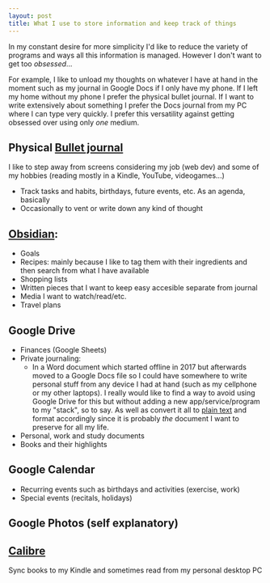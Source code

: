 ```yaml
---
layout: post
title: What I use to store information and keep track of things
---
```


In my constant desire for more simplicity I'd like to reduce the variety of programs and ways all this information is managed. However I don't want to get too _obsessed_...

For example, I like to unload my thoughts on whatever I have at hand in the moment such as my journal in Google Docs if I only have my phone. If I left my home without my phone I prefer the physical bullet journal. If I want to write extensively about something I prefer the Docs journal from my PC where I can type very quickly. I prefer this versatility against getting obsessed over using only _one_ medium.

## Physical [Bullet journal](https://bulletjournal.com/)
I like to step away from screens considering my job (web dev) and some of my hobbies (reading mostly in a Kindle, YouTube, videogames...)
- Track tasks and habits, birthdays, future events, etc. As an agenda, basically
- Occasionally to vent or write down any kind of thought

## [Obsidian](https://obsidian.md/):
- Goals
- Recipes: mainly because I like to tag them with their ingredients and then search from what I have available
- Shopping lists
- Written pieces that I want to keep easy accesible separate from journal
- Media I want to watch/read/etc.
- Travel plans

## Google Drive
- Finances (Google Sheets)
- Private journaling: 
    - In a Word document which started offline in 2017 but afterwards moved to a Google Docs file so I could have somewhere to write personal stuff from any device I had at hand (such as my cellphone or my other laptops). I really would like to find a way to avoid using Google Drive for this but without adding a new app/service/program to my "stack", so to say. As well as convert it all to [plain text](https://sive.rs/plaintext) and format accordingly since it is probably _the_ document I want to preserve for all my life.
- Personal, work and study documents
- Books and their highlights

## Google Calendar
- Recurring events such as birthdays and activities (exercise, work)
- Special events (recitals, holidays)

## Google Photos (self explanatory)

## [Calibre](https://calibre-ebook.com/)
Sync books to my Kindle and sometimes read from my personal desktop PC